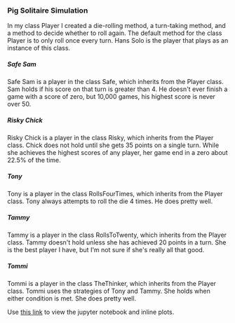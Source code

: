 ### Pig Solitaire Simulation

In my class Player I created a die-rolling method, a turn-taking method, and a method to decide whether to roll again. The default method for the class Player is to only roll once every turn. Hans Solo is the player that plays as an instance of this class.

##### Safe Sam
Safe Sam is a player in the class Safe, which inherits from the Player class. Sam holds if his score on that turn is greater than 4. He doesn't ever finish a game with a score of zero, but 10,000 games, his highest score is never over 50.

##### Risky Chick
Risky Chick is a player in the class Risky, which inherits from the Player class. Chick does not hold until she gets 35 points on a single turn. While she achieves the highest scores of any player, her game end in a zero about 22.5% of the time.

##### Tony
Tony is a player in the class RollsFourTimes, which inherits from the Player class. Tony always attempts to roll the die 4 times. He does pretty well.

##### Tammy
Tammy is a player in the class RollsToTwenty, which inherits from the Player class. Tammy doesn't hold unless she has achieved 20 points in a turn. She is the best player I have, but I'm not sure if she's really all that good.

##### Tommi
Tommi is a player in the class TheThinker, which inherits from the Player class. Tommi uses the strategies of Tony and Tammy. She holds when either condition is met. She does pretty well.

Use [this link](https://github.com/katjackson/ultimate-pig/blob/master/ultimate_pig.ipynb) to view the jupyter notebook and inline plots.
